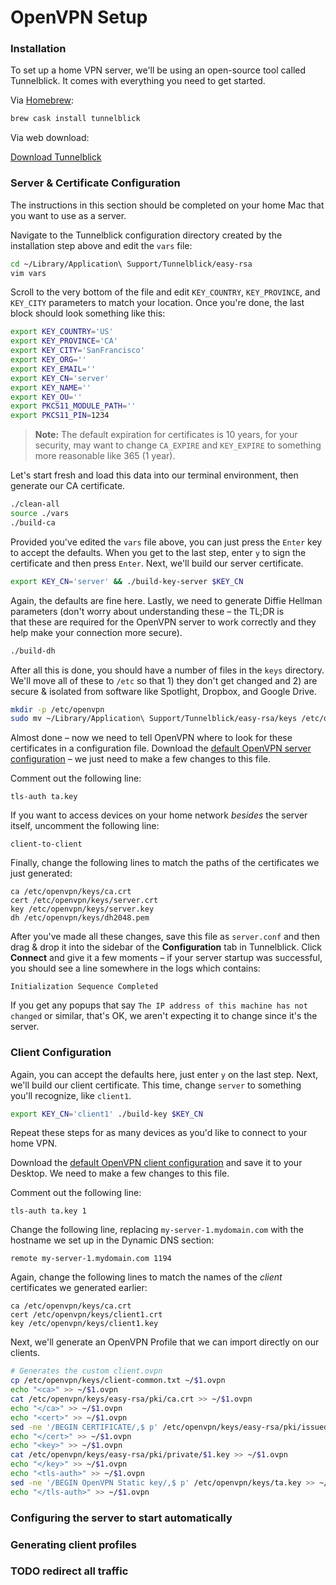 # OpenVPN Setup

### Installation

To set up a home VPN server, we'll be using an open-source tool called Tunnelblick. It comes with everything you need to get started.

Via [Homebrew](https://brew.sh):

```bash
brew cask install tunnelblick
```

Via web download:

[Download Tunnelblick](https://tunnelblick.net/downloads.html)

### Server & Certificate Configuration

The instructions in this section should be completed on your home Mac that you want to use as a server.

Navigate to the Tunnelblick configuration directory created by the installation step above and edit the `vars` file:

```bash
cd ~/Library/Application\ Support/Tunnelblick/easy-rsa
vim vars
```

Scroll to the very bottom of the file and edit `KEY_COUNTRY`, `KEY_PROVINCE`, and `KEY_CITY` parameters to match your location. Once you're done, the last block should look something like this:

```bash
export KEY_COUNTRY='US'
export KEY_PROVINCE='CA'
export KEY_CITY='SanFrancisco'
export KEY_ORG=''
export KEY_EMAIL=''
export KEY_CN='server'
export KEY_NAME=''
export KEY_OU=''
export PKCS11_MODULE_PATH=''
export PKCS11_PIN=1234
```

> **Note:** The default expiration for certificates is 10 years, for your security, may want to change `CA_EXPIRE` and `KEY_EXPIRE` to something more reasonable like 365 (1 year).

Let's start fresh and load this data into our terminal environment, then generate our CA certificate.

```bash
./clean-all
source ./vars
./build-ca
```

Provided you've edited the `vars` file above, you can just press the `Enter` key to accept the defaults. When you get to the last step, enter `y` to sign the certificate and then press `Enter`. Next, we'll build our server certificate.

```bash
export KEY_CN='server' && ./build-key-server $KEY_CN
```

Again, the defaults are fine here. Lastly, we need to generate Diffie Hellman parameters (don't worry about understanding these – the TL;DR is that these are required for the OpenVPN server to work correctly and they help make your connection more secure).

```bash
./build-dh
```

After all this is done, you should have a number of files in the `keys` directory. We'll move all of these to `/etc` so that 1) they don't get changed and 2) are secure & isolated from software like Spotlight, Dropbox, and Google Drive.

```bash
mkdir -p /etc/openvpn
sudo mv ~/Library/Application\ Support/Tunnelblick/easy-rsa/keys /etc/openvpn
```

Almost done – now we need to tell OpenVPN where to look for these certificates in a configuration file. Download the [default OpenVPN server configuration](https://github.com/OpenVPN/openvpn/blob/master/sample/sample-config-files/server.conf) – we just need to make a few changes to this file.

Comment out the following line:

```
tls-auth ta.key
```

If you want to access devices on your home network *besides* the server itself, uncomment the following line:

```
client-to-client
```

Finally, change the following lines to match the paths of the certificates we just generated:

```
ca /etc/openvpn/keys/ca.crt
cert /etc/openvpn/keys/server.crt
key /etc/openvpn/keys/server.key
dh /etc/openvpn/keys/dh2048.pem
```

After you've made all these changes, save this file as `server.conf` and then drag & drop it into the sidebar of the **Configuration** tab in Tunnelblick. Click **Connect** and give it a few moments – if your server startup was successful, you should see a line somewhere in the logs which contains:

```
Initialization Sequence Completed
```

If you get any popups that say `The IP address of this machine has not changed` or similar, that's OK, we aren't expecting it to change since it's the server.

### Client Configuration

Again, you can accept the defaults here, just enter `y` on the last step. Next, we'll build our client certificate. This time, change `server` to something you'll recognize, like `client1`.

```bash
export KEY_CN='client1' ./build-key $KEY_CN
```

Repeat these steps for as many devices as you'd like to connect to your home VPN.


Download the [default OpenVPN client configuration](https://github.com/OpenVPN/openvpn/blob/master/sample/sample-config-files/client.conf) and save it to your Desktop. We need to make a few changes to this file.

Comment out the following line:

```
tls-auth ta.key 1
```

Change the following line, replacing `my-server-1.mydomain.com` with the hostname we set up in the Dynamic DNS section: 

```
remote my-server-1.mydomain.com 1194
```

Again, change the following lines to match the names of the *client* certificates we generated earlier:

```
ca /etc/openvpn/keys/ca.crt
cert /etc/openvpn/keys/client1.crt
key /etc/openvpn/keys/client1.key
```

Next, we'll generate an OpenVPN Profile that we can import directly on our clients.

```bash
# Generates the custom client.ovpn
cp /etc/openvpn/keys/client-common.txt ~/$1.ovpn
echo "<ca>" >> ~/$1.ovpn
cat /etc/openvpn/keys/easy-rsa/pki/ca.crt >> ~/$1.ovpn
echo "</ca>" >> ~/$1.ovpn
echo "<cert>" >> ~/$1.ovpn
sed -ne '/BEGIN CERTIFICATE/,$ p' /etc/openvpn/keys/easy-rsa/pki/issued/$1.crt >> ~/$1.ovpn
echo "</cert>" >> ~/$1.ovpn
echo "<key>" >> ~/$1.ovpn
cat /etc/openvpn/keys/easy-rsa/pki/private/$1.key >> ~/$1.ovpn
echo "</key>" >> ~/$1.ovpn
echo "<tls-auth>" >> ~/$1.ovpn
sed -ne '/BEGIN OpenVPN Static key/,$ p' /etc/openvpn/keys/ta.key >> ~/$1.ovpn
echo "</tls-auth>" >> ~/$1.ovpn
```

### Configuring the server to start automatically

### Generating client profiles

### TODO redirect all traffic
